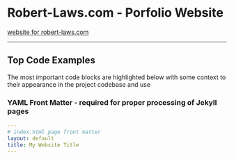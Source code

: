 # Robert-Laws.com - Porfolio Website

[website for robert-laws.com](https://robert-laws.com)

---

## Top Code Examples

The most important code blocks are highlighted below with some context to their appearance in the project codebase and use

### YAML Front Matter - required for proper processing of Jekyll pages

```yaml
---
# index.html page front matter
layout: default
title: My Website Title
---
```
